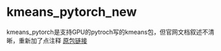 # kmeans_pytorch_new
kmeans_pytorch是支持GPU的pytroch写的kmeans包，但官网文档叙述不清晰，重新加了点注释
[原包链接](https://pypi.org/project/kmeans-pytorch/)
